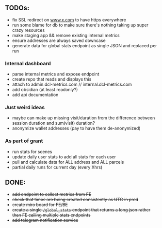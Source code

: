 ## TODOs:

 * fix SSL redirect on www.x.com to have https everywhere
 * run some blame for db to make sure there's nothing taking up super crazy resources
 * make staging app && remove existing internal metrics
 * ensure addresses are always saved downcase
 * generate data for global stats endpoint as single JSON and replaced per run

### Internal dashboard

 * parse internal metrics and expose endpoint
 * create repo that reads and displays this
 * attach to admin.dcl-metrics.com // internal.dcl-metrics.com
 * add obsidian (at least readonly?)
 * add api documentation

### Just weird ideas

 * maybe can make up missing visit/duration from the difference between session duration and sum(visit) duration?
 * anonymize wallet addresses (pay to have them de-anonymized)

### As part of grant

 * run stats for scenes
 * update daily user stats to add all stats for each user
 * pull and calculate data for ALL address and ALL parcels
 * partial daily runs for current day (every Xhrs)

## DONE:

 * ~~add endpoint to collect metrics from FE~~
 * ~~check that times are being created consistently as UTC in prod~~
 * ~~create miro board for FE/BE~~
 * ~~create a single `/global_stats` endpoint that returns a long json rather than FE calling multiple stats endpoints~~
 * ~~add telegram notification service~~
